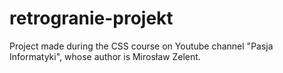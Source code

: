 # retrogranie-projekt
Project made during the CSS course on Youtube channel "Pasja Informatyki", whose author is Mirosław Zelent.
